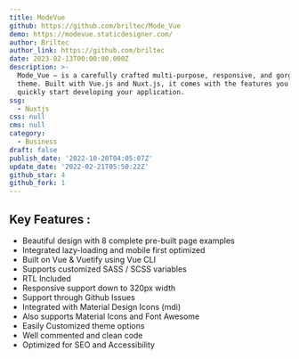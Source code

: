 ```yaml
---
title: ModeVue
github: https://github.com/briltec/Mode_Vue
demo: https://modevue.staticdesigner.com/
author: Briltec
author_link: https://github.com/briltec
date: 2023-02-13T00:00:00.000Z
description: >-
  Mode_Vue — is a carefully crafted multi-purpose, responsive, and gorgeous
  theme. Built with Vue.js and Nuxt.js, it comes with the features you need to
  quickly start developing your application.
ssg:
  - Nuxtjs
css: null
cms: null
category:
  - Business
draft: false
publish_date: '2022-10-20T04:05:07Z'
update_date: '2022-02-21T05:50:22Z'
github_star: 4
github_fork: 1
---
```


## Key Features :

- Beautiful design with 8 complete pre-built page examples
- Integrated lazy-loading and mobile first optimized
- Built on Vue & Vuetify using Vue CLI
- Supports customized SASS / SCSS variables
- RTL Included
- Responsive support down to 320px width
- Support through Github Issues
- Integrated with Material Design Icons (mdi)
- Also supports Material Icons and Font Awesome
- Easily Customized theme options
- Well commented and clean code
- Optimized for SEO and Accessibility
